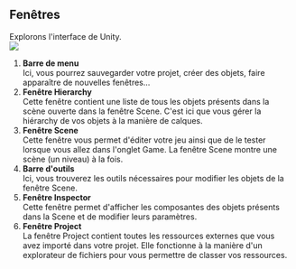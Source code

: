 ## Fenêtres
Explorons l'interface de Unity.   
<img src="../images/schema4.jpg">
    
1. **Barre de menu**     
    Ici, vous pourrez sauvegarder votre projet, créer des objets, faire apparaître de nouvelles fenêtres...      
2. **Fenêtre Hierarchy**    
   Cette fenêtre contient une liste de tous les objets présents dans la scène ouverte dans la fenêtre Scene. C'est ici que vous gérer la hiérarchy de vos objets à la manière de calques.      
3. **Fenêtre Scene**    
    Cette fenêtre vous permet d'éditer votre jeu ainsi que de le tester lorsque vous allez dans l'onglet Game. La fenêtre Scene montre une scène (un niveau) à la fois.      
4. **Barre d'outils**    
    Ici, vous trouverez les outils nécessaires pour modifier les objets de la fenêtre Scene.     
5. **Fenêtre Inspector**    
    Cette fenêtre permet d'afficher les composantes des objets présents dans la Scene et de modifier leurs paramètres.      
6. **Fenêtre Project**     
    La fenêtre Project contient toutes les ressources externes que vous avez importé dans votre projet. Elle fonctionne à la manière d'un explorateur de fichiers pour vous permettre de classer vos ressources.   
      
